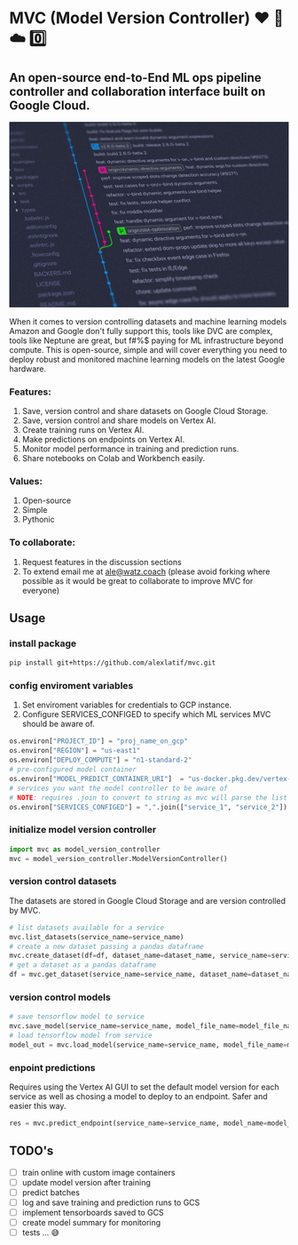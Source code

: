 
# MVC (Model Version Controller) :heart: :brain: :cloud: :zero:
## An open-source end-to-End ML ops pipeline controller and collaboration interface built on Google Cloud.

![version control](https://github.com/alexlatif/mvc/blob/main/img.jpg)

When it comes to version controlling datasets and machine learning models Amazon and Google don't fully support this, tools like DVC are complex, tools like Neptune are great, but f#%$ paying for ML infrastructure beyond compute. This is open-source, simple and will cover everything you need to deploy robust and monitored machine learning models on the latest Google hardware.

### Features:
1. Save, version control and share datasets on Google Cloud Storage.
2. Save, version control and share models on Vertex AI.
3. Create training runs on Vertex AI.
4. Make predictions on endpoints on Vertex AI.
5. Monitor model performance in training and prediction runs.
6. Share notebooks on Colab and Workbench easily.

### Values:
1. Open-source
2. Simple
3. Pythonic

### To collaborate:
1. Request features in the discussion sections
2. To extend email me at ale@watz.coach (please avoid forking where possible as it would be great to collaborate to improve MVC for everyone)

## Usage

### install package
```bash
pip install git+https://github.com/alexlatif/mvc.git
```

### config enviroment variables
1. Set enviroment variables for credentials to GCP instance. 
2. Configure SERVICES_CONFIGED to specify which ML services MVC should be aware of.
```python
os.environ["PROJECT_ID"] = "proj_name_on_gcp"
os.environ["REGION"] = "us-east1"
os.environ["DEPLOY_COMPUTE"] = "n1-standard-2"
# pre-configured model container
os.environ["MODEL_PREDICT_CONTAINER_URI"]  = "us-docker.pkg.dev/vertex-ai/prediction/tf2-cpu.2-11:latest"
# services you want the model controller to be aware of
# NOTE: requires .join to convert to string as mvc will parse the list
os.environ["SERVICES_CONFIGED"] = ",".join(["service_1", "service_2"])
```

### initialize model version controller
```python
import mvc as model_version_controller
mvc = model_version_controller.ModelVersionController()
```

### version control datasets
The datasets are stored in Google Cloud Storage and are version controlled by MVC. 

```python
# list datasets available for a service
mvc.list_datasets(service_name=service_name)
# create a new dataset passing a pandas dataframe
mvc.create_dataset(df=df, dataset_name=dataset_name, service_name=service_name)
# get a dataset as a pandas dataframe
df = mvc.get_dataset(service_name=service_name, dataset_name=dataset_name)
```

### version control models
```python
# save tensorflow model to service
mvc.save_model(service_name=service_name, model_file_name=model_file_name, model_object=model)
# load tensorflow model from service
model_out = mvc.load_model(service_name=service_name, model_file_name=model_file_name)
```

### enpoint predictions
Requires using the Vertex AI GUI to set the default model version for each service as well as chosing a model to deploy to an endpoint. Safer and easier this way.
```python
res = mvc.predict_endpoint(service_name=service_name, model_name=model_file_name, x_instance=holdout_x)
```



## TODO's
- [ ] train online with custom image containers
- [ ] update model version after training
- [ ] predict batches
- [ ] log and save training and prediction runs to GCS
- [ ] implement tensorboards saved to GCS
- [ ] create model summary for monitoring 
- [ ] tests ... :sweat_smile: